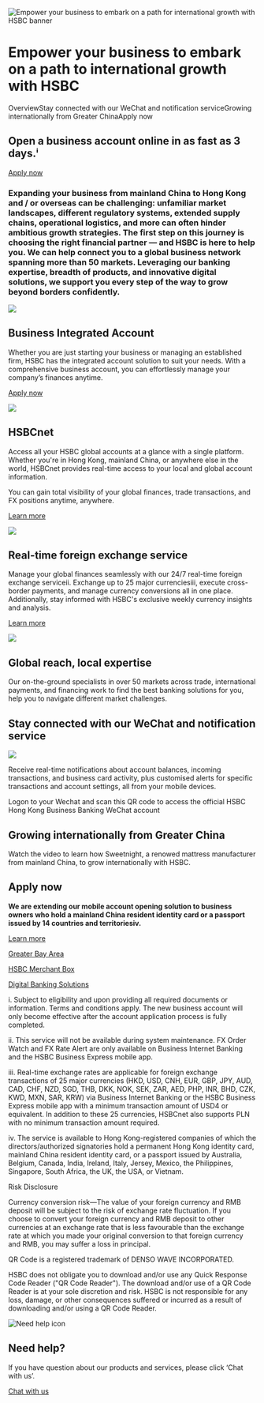 ![Empower your business to embark on a path for international growth with HSBC banner](/-/media/media/hong-kong/images/campaigns/greater-china-one-plus-one-banner.jpg?h=693&iar=0&w=1440&hash=925CA106679A9569EB795A46F259A7B7 "Empower your business to embark on a path for international growth with HSBC banner")

# Empower your business to embark on a path to international growth with HSBC

OverviewStay connected with our WeChat and notification serviceGrowing internationally from Greater ChinaApply now

## Open a business account online in as fast as 3 days.ⁱ

[Apply now](https://www.online-banking.business.hsbc.com.hk/portalserver/onboarding/en-us/account-opening)

### Expanding your business from mainland China to Hong Kong and / or overseas can be challenging: unfamiliar market landscapes, different regulatory systems, extended supply chains, operational logistics, and more can often hinder ambitious growth strategies. The first step on this journey is choosing the right financial partner — and HSBC is here to help you. We can help connect you to a global business network spanning more than 50 markets. Leveraging our banking expertise, breadth of products, and innovative digital solutions, we support you every step of the way to grow beyond borders confidently.

![ ](/-/media/media/hong-kong/images/campaigns/greater-china-one-plus-one-pic-1.jpg?h=390&iar=0&w=540&hash=7650BFB9AE0505840A1F12405F29C3A2 " ")

## **Business Integrated Account**

Whether you are just starting your business or managing an established firm, HSBC has the integrated account solution to suit your needs. With a comprehensive business account, you can effortlessly manage your company’s finances anytime.

[Apply now](https://www.online-banking.business.hsbc.com.hk/portalserver/onboarding/en-us/account-opening)

![ ](/-/media/media/hong-kong/images/campaigns/greater-china-one-plus-one-pic-2.jpg?h=390&iar=0&w=540&hash=E11862580EAE50116BB0B748B6F63E61 " ")

## **HSBCnet**

Access all your HSBC global accounts at a glance with a single platform. Whether you're in Hong Kong, mainland China, or anywhere else in the world, HSBCnet provides real-time access to your local and global account information.

You can gain total visibility of your global finances, trade transactions, and FX positions anytime, anywhere.

[Learn more](/en-gb/products/hsbcnet)

![ ](/-/media/media/hong-kong/images/campaigns/greater-china-one-plus-one-pic-3.jpg?h=390&iar=0&w=540&hash=0066EE1B7B69662AC3E16606E36B17EA " ")

## **Real-time foreign exchange service**

Manage your global finances seamlessly with our 24/7 real-time foreign exchange serviceii. Exchange up to 25 major currenciesiii, execute cross-border payments, and manage currency conversions all in one place. Additionally, stay informed with HSBC's exclusive weekly currency insights and analysis.

[Learn more](/en-gb/insights/marco-outlook/fx-viewpoint)

![ ](/-/media/media/hong-kong/images/campaigns/greater-china-one-plus-one-pic-4.jpg?h=390&iar=0&w=540&hash=B94CA54D24A8A8645D8008D76D73796F " ")

## **Global reach, local expertise**

Our on-the-ground specialists in over 50 markets across trade, international payments, and financing work to find the best banking solutions for you, help you to navigate different market challenges.

## Stay connected with our WeChat and notification service

![](/-/media/media/hong-kong/images/campaigns/greater-china-one-plus-one-qr-code.png?h=278&iar=0&w=497&hash=F1CBBCEB3B235C38DDB77D227491887D)

Receive real-time notifications about account balances, incoming transactions, and business card activity, plus customised alerts for specific transactions and account settings, all from your mobile devices.

Logon to your Wechat and scan this QR code to access the official HSBC Hong Kong Business Banking WeChat account

## Growing internationally from Greater China

Watch the video to learn how Sweetnight, a renowed mattress manufacturer from mainland China, to grow internationally with HSBC.

## Apply now

**We are extending our mobile account opening solution to business owners who hold a mainland China resident identity card or a passport issued by 14 countries and territoriesiv.**

[Learn more](/en-gb/products/hsbc-business-express-mobile-app)

[Greater Bay Area](/en-gb/products-and-solutions/the-greater-bay-area)

[HSBC Merchant Box](/en-gb/products/hsbc-merchant-box)

[Digital Banking Solutions](/en-gb/products-and-solutions/digital)

i. Subject to eligibility and upon providing all required documents or information. Terms and conditions apply. The new business account will only become effective after the account application process is fully completed.

ii. This service will not be available during system maintenance. FX Order Watch and FX Rate Alert are only available on Business Internet Banking and the HSBC Business Express mobile app.

iii. Real-time exchange rates are applicable for foreign exchange transactions of 25 major currencies (HKD, USD, CNH, EUR, GBP, JPY, AUD, CAD, CHF, NZD, SGD, THB, DKK, NOK, SEK, ZAR, AED, PHP, INR, BHD, CZK, KWD, MXN, SAR, KRW) via Business Internet Banking or the HSBC Business Express mobile app with a minimum transaction amount of USD4 or equivalent. In addition to these 25 currencies, HSBCnet also supports PLN with no minimum transaction amount required.

iv. The service is available to Hong Kong-registered companies of which the directors/authorized signatories hold a permanent Hong Kong identity card, mainland China resident identity card, or a passport issued by Australia, Belgium, Canada, India, Ireland, Italy, Jersey, Mexico, the Philippines, Singapore, South Africa, the UK, the USA, or Vietnam.

Risk Disclosure

Currency conversion risk—The value of your foreign currency and RMB deposit will be subject to the risk of exchange rate fluctuation. If you choose to convert your foreign currency and RMB deposit to other currencies at an exchange rate that is less favourable than the exchange rate at which you made your original conversion to that foreign currency and RMB, you may suffer a loss in principal.

QR Code is a registered trademark of DENSO WAVE INCORPORATED.

HSBC does not obligate you to download and/or use any Quick Response Code Reader ("QR Code Reader"). The download and/or use of a QR Code Reader is at your sole discretion and risk. HSBC is not responsible for any loss, damage, or other consequences suffered or incurred as a result of downloading and/or using a QR Code Reader.

![Need help icon](/-/media/media/common/images/contact-us-img.png?h=604&iar=0&w=768&hash=A5675187A2C4B175E0CA7B5AD27C3A66 "Need help icon")

## Need help?

If you have question about our products and services, please click ‘Chat with us’.

[Chat with us](##)